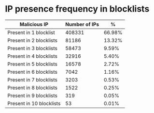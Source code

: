 # IP presence frequency in blocklists
| Malicious IP | Number of IPs | % |
|----|----|----|
| Present in 1 blocklist | 408331 | 66.98% |
| Present in 2 blocklists | 81186 | 13.32% |
| Present in 3 blocklists | 58473 | 9.59% |
| Present in 4 blocklists | 32916 | 5.40% |
| Present in 5 blocklists | 16578 | 2.72% |
| Present in 6 blocklists | 7042 | 1.16% |
| Present in 7 blocklists | 3203 | 0.53% |
| Present in 8 blocklists | 1522 | 0.25% |
| Present in 9 blocklists | 319 | 0.05% |
| Present in 10 blocklists | 53 | 0.01% |
